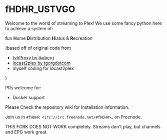 # fHDHR_USTVGO


Welcome to the world of streaming to Plex! We use some fancy python here to achieve a system of:

**f**un
**H**ome
**D**istribution
**H**iatus &
**R**ecreation


(based off of original code from

  * [tvhProxy by jkaberg](https://github.com/jkaberg/tvhProxy)
  * [locast2plex by tgorgdotcom](https://github.com/tgorgdotcom/locast2plex)
  * myself coding for locast2plex

  )

PRs welcome for:

* Docker support


Please Check the repository wiki for Installation information.


Join us in `#fHDHR <irc://irc.freenode.net/#fHDHR>`_ on Freenode.


THIS FORK DOES NOT WORK completely. Streams don't play, but channels and EPG work great.
